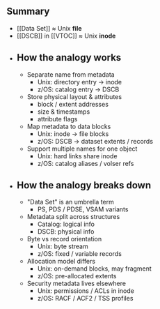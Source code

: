 ## Summary
- [[Data Set]] ≈ Unix **file**
- [[DSCB]] in [[VTOC]] ≈ Unix **inode**
- ## How the analogy works
	- Separate name from metadata
		- Unix: directory entry → inode
		- z/OS: catalog entry → DSCB
	- Store physical layout & attributes
		- block / extent addresses
		- size & timestamps
		- attribute flags
	- Map metadata to data blocks
		- Unix: inode → file blocks
		- z/OS: DSCB → dataset extents / records
	- Support multiple names for one object
		- Unix: hard links share inode
		- z/OS: catalog aliases / volser refs
- ## How the analogy breaks down
	- "Data Set" is an umbrella term
		- PS, PDS / PDSE, VSAM variants
	- Metadata split across structures
		- Catalog: logical info
		- DSCB: physical info
	- Byte vs record orientation
		- Unix: byte stream
		- z/OS: fixed / variable records
	- Allocation model differs
		- Unix: on-demand blocks, may fragment
		- z/OS: pre-allocated extents
	- Security metadata lives elsewhere
		- Unix: permissions / ACLs in inode
		- z/OS: RACF / ACF2 / TSS profiles